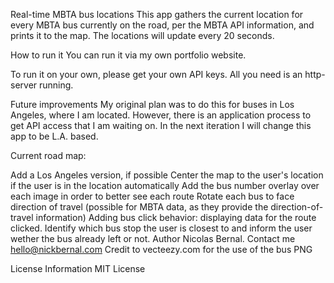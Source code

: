Real-time MBTA bus locations
This app gathers the current location for every MBTA bus currently on the road, per the MBTA API information, and prints it to the map. The locations will update every 20 seconds.

How to run it
You can run it via my own portfolio website.

To run it on your own, please get your own API keys. All you need is an http-server running.

Future improvements
My original plan was to do this for buses in Los Angeles, where I am located. However, there is an application process to get API access that I am waiting on. In the next iteration I will change this app to be L.A. based.

Current road map:

Add a Los Angeles version, if possible
Center the map to the user's location if the user is in the location automatically
Add the bus number overlay over each image in order to better see each route
Rotate each bus to face direction of travel (possible for MBTA data, as they provide the direction-of-travel information)
Adding bus click behavior: displaying data for the route clicked.
Identify which bus stop the user is closest to and inform the user wether the bus already left or not.
Author
Nicolas Bernal. Contact me hello@nickbernal.com Credit to vecteezy.com for the use of the bus PNG

License Information
MIT License
